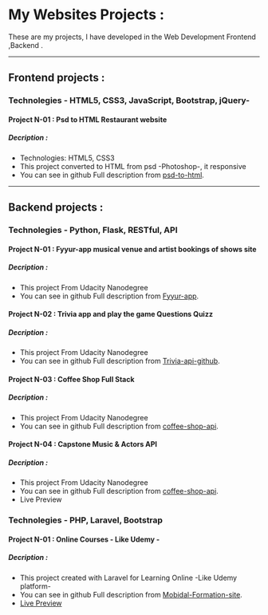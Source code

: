 # My Websites Projects :
These are my projects, I have developed in the Web Development Frontend ,Backend .
***
## Frontend projects :

### Technolegies - HTML5, CSS3, JavaScript, Bootstrap, jQuery-

#### Project N-01 : Psd to HTML Restaurant website
##### Decription :
- Technologies: HTML5, CSS3
- This project converted to HTML from psd -Photoshop-, it responsive
- You can see in github Full description from [psd-to-html](https://github.com/AissamYekhlef/psd-to-html).
***
## Backend projects : 

### Technolegies - Python, Flask, RESTful, API
#### Project N-01 : Fyyur-app  musical venue and artist  bookings of shows site
##### Decription :
- This project From Udacity Nanodegree
- You can see in github Full description from [Fyyur-app](https://github.com/AissamYekhlef/FSND/tree/master/projects/01_fyyur/starter_code).

#### Project N-02 : Trivia app and play the game Questions Quizz
##### Decription :
- This project From Udacity Nanodegree
- You can see in github Full description from [Trivia-api-github](https://github.com/AissamYekhlef/FSND/tree/master/projects/02_trivia_api/starter).

#### Project N-03 : Coffee Shop Full Stack 
##### Decription :
- This project From Udacity Nanodegree
- You can see in github Full description from [coffee-shop-api](https://github.com/AissamYekhlef/FSND/tree/master/projects/03_coffee_shop_full_stack/starter_code).

#### Project N-04 : Capstone Music & Actors API 
##### Decription :
- This project From Udacity Nanodegree
- You can see in github Full description from [coffee-shop-api](https://github.com/AissamYekhlef/capston-project-fsnd).
- Live Preview

### Technolegies - PHP, Laravel, Bootstrap

#### Project N-01 : Online Courses - Like Udemy -
##### Decription :
- This project created with Laravel for Learning Online -Like Udemy platform-
- You can see in github Full description from [Mobidal-Formation-site](https://github.com/AissamYekhlef/FormationsOnline).
- [Live Preview](http://mobidal-formations.herokuapp.com/)
